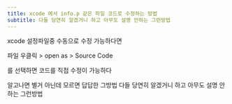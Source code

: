 ```yaml
---
title: xcode 에서 info.p 같은 파일 코드로 수정하는 방법 
subtitle: 다들 당연히 알겠거니 하고 아무도 설명 안하는 그런방법
---
```


xcode 설정파일중 수동으로 수정 가능하다면

파일 우클릭 > open as > Source Code

를 선택하면 코드를 직접 수정이 가능하다


알고나면 별거 아닌데 모르면 답답한 그방법
다들 당연히 알겠거니 하고 아무도 설명 안하는 그런방법
